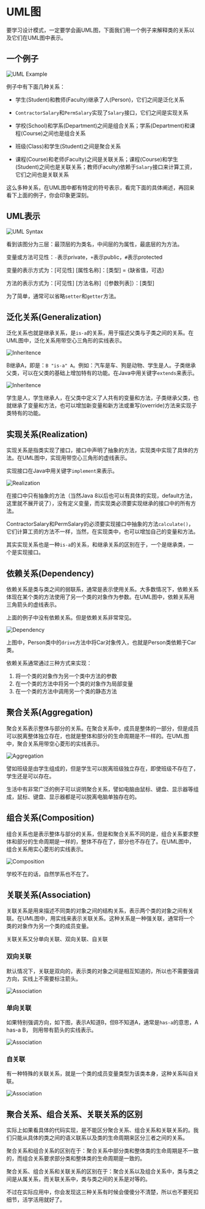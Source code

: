 # UML图

要学习设计模式，一定要学会画UML图，下面我们用一个例子来解释类的关系以及它们在UML图中表示。

## 一个例子

![UML Example](img/01.Overview.png)

例子中有下面几种关系：

- 学生(Student)和教师(Faculty)继承了人(Person)，它们之间是泛化关系

- `ContractorSalary`和`PermSalary`实现了`Salary`接口，它们之间是实现关系

- 学校(School)和学系(Department)之间是组合关系；学系(Department)和课程(Course)之间也是组合关系

- 班级(Class)和学生(Student)之间是聚合关系

- 课程(Course)和老师(Faculty)之间是关联关系；课程(Course)和学生(Student)之间也是关联关系；教师(Faculty)依赖于`Salary`接口来计算工资，它们之间也是关联关系

这么多种关系，在UML图中都有特定的符号表示，看完下面的具体阐述，再回来看下上面的例子，你会印象更深刻。

## UML表示

![UML Syntax](img/01.Student.png)

看到该图分为三层：最顶层的为类名，中间层的为属性，最底层的为方法。

变量或方法可见性：`-`表示private，`+`表示public，`#`表示protected

变量的表示方式为：[可见性] [属性名称]：[类型] = {缺省值，可选}

方法的表示方式为：[可见性] [方法名称]（[参数列表]）：[类型] 

为了简单，通常可以省略`setter`和`getter`方法。

## 泛化关系(Generalization)

泛化关系也就是继承关系，是`is-a`的关系，用于描述父类与子类之间的关系。在UML图中，泛化关系用带空心三角形的实线表示。

![Inheritence](img/01.Inheritance.png)

B继承A，即是：`B "is-a" A`。例如：汽车是车、狗是动物、学生是人。子类继承父类，可以在父类的基础上增加特有的功能。在Java中用关键字`extends`来表示。

![Inheritence](img/01.Inheritance02.png)

学生是人，学生继承人，在父类中定义了人共有的变量和方法，子类继承父类，也就继承了变量和方法，也可以增加新变量和新方法或重写(override)方法来实现子类特有的功能。

## 实现关系(Realization)

实现关系是指类实现了接口，接口中声明了抽象的方法，实现类中实现了具体的方法。在UML图中，实现用带空心三角形的虚线表示。

实现接口在Java中用关键字`implement`来表示。

![Realization](img/01.Realization.png)

在接口中只有抽象的方法（当然Java 8以后也可以有具体的实现，default方法，这里就不展开说了），没有定义变量，而实现类必须要实现继承的接口中的所有方法。

ContractorSalary和PermSalary的必须要实现接口中抽象的方法`calculate()`，它们计算工资的方法不一样，当然，在实现类中，也可以增加自己的变量和方法。

其实实现关系也是一种`is-a`的关系，和继承关系的区别在于，一个是继承类，一个是实现接口。

## 依赖关系(Dependency)

依赖关系是类与类之间的弱联系，通常是表示使用关系。大多数情况下，依赖关系体现在某个类的方法使用了另一个类的对象作为参数。在UML图中，依赖关系用三角箭头的虚线表示。

上面的例子中没有依赖关系。但是依赖关系非常常见。

![Dependency](img/01.Dependency.png)

上图中，Person类中的`drive`方法中将Car对象传入，也就是Person类依赖于Car类。

依赖关系通常通过三种方式来实现：

1. 将一个类的对象作为另一个类中方法的参数
2. 在一个类的方法中将另一个类的对象作为局部变量
3. 在一个类的方法中调用另一个类的静态方法

## 聚合关系(Aggregation)

聚合关系表示整体与部分的关系。在聚合关系中，成员是整体的一部分，但是成员可以脱离整体独立存在，也就是整体和部分的生命周期是不一样的。在UML图中，聚合关系用带空心菱形的实线表示。

![Aggregation](img/01.Aggregation.png)

譬如班级是由学生组成的，但是学生可以脱离班级独立存在，即使班级不存在了，学生还是可以存在。

生活中有非常广泛的例子可以说明聚合关系，譬如电脑由鼠标、键盘、显示器等组成，鼠标、键盘、显示器都是可以脱离电脑单独存在的。

## 组合关系(Composition)

组合关系也是表示整体与部分的关系，但是和聚合关系不同的是，组合关系要求整体和部分的生命周期是一样的，整体不存在了，部分也不存在了。在UML图中，组合关系用实心菱形的实线表示。

![Composition](img/01.Composition.png)

学校不在的话，自然学系也不在了。

## 关联关系(Association)

关联关系是用来描述不同类的对象之间的结构关系，表示两个类的对象之间有关联。在UML图中，用实线来表示关联关系。这种关系是一种强关联，通常将一个类的对象作为另一个类的成员变量。

关联关系又分单向关联、双向关联、自关联

### 双向关联

默认情况下，关联是双向的，表示类的对象之间是相互知道的，所以也不需要强调方向，实线上不需要标注箭头。

![Association](img/01.Association_Bidirection.png)

### 单向关联

如果特别强调方向，如下图，表示A知道B，但B不知道A，通常是`has-a`的意思，A has-a B， 则用带有箭头的实线表示。

![Association](img/01.Association_Unidirection.png)

### 自关联

有一种特殊的关联关系，就是一个类的成员变量类型为该类本身，这种关系叫自关联。

![Association](img/01.Association_Self.png)


## 聚合关系、组合关系、关联关系的区别

实际上如果看具体的代码实现，是不能区分聚合关系、组合关系和关联关系的。我们只能从具体的类之间的语义联系以及类的生命周期来区分三者之间的关系。

聚合关系和组合关系的区别在于：聚合关系中部分类和整体类的生命周期是不一致的，而组合关系要求部分类和整体类的生命周期是一致的。

聚合关系、组合关系和关联关系的区别在于：聚合关系以及组合关系中，类与类之间是从属关系，而关联关系中，类与类之间的关系是对等的。

不过在实际应用中，你会发现这三种关系有时候会傻傻分不清楚，所以也不要死扣细节，活学活用就好了。